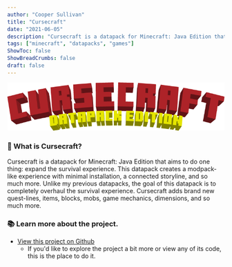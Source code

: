 ```yaml
---
author: "Cooper Sullivan"
title: "Cursecraft"
date: "2021-06-05"
description: "Cursecraft is a datapack for Minecraft: Java Edition that aims to do one thing: expand the survival experience. This datapack creates a modpack-like experience with minimal installation, a connected storyline, and so much more."
tags: ["minecraft", "datapacks", "games"]
ShowToc: false
ShowBreadCrumbs: false
draft: false
---
```


![](static/images/cursecraft-datapack.png)

### 📖 What is Cursecraft?
Cursecraft is a datapack for Minecraft: Java Edition that aims to do one thing: expand the survival experience.
This datapack creates a modpack-like experience with minimal installation, a connected storyline, and so much more.
Unlike my previous datapacks, the goal of this datapack is to completely overhaul the survival experience.
Cursecraft adds brand new quest-lines, items, blocks, mobs, game mechanics, dimensions, and so much more.

### 📚 Learn more about the project.
* [View this project on Github](https://github.com/coopersully/cursecraft)
	* If you'd like to explore the project a bit more or view any of its code, this is the place to do it.
